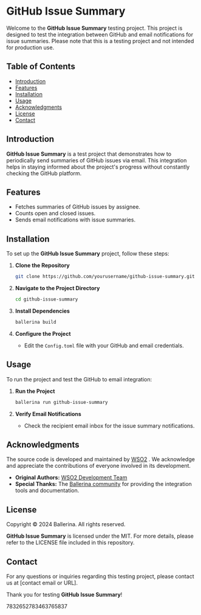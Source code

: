 
# **GitHub Issue Summary**

Welcome to the **GitHub Issue Summary** testing project. This project is designed to test the integration between GitHub and email notifications for issue summaries. Please note that this is a testing project and not intended for production use.

## **Table of Contents**

- [Introduction](#introduction)
- [Features](#features)
- [Installation](#installation)
- [Usage](#usage)
- [Acknowledgments](#acknowledgments)
- [License](#license)
- [Contact](#contact)

## **Introduction**

**GitHub Issue Summary** is a test project that demonstrates how to periodically send summaries of GitHub issues via email. This integration helps in staying informed about the project's progress without constantly checking the GitHub platform.

## **Features**

- Fetches summaries of GitHub issues by assignee.
- Counts open and closed issues.
- Sends email notifications with issue summaries.

## **Installation**

To set up the **GitHub Issue Summary** project, follow these steps:

1. **Clone the Repository**
   ```bash
   git clone https://github.com/yourusername/github-issue-summary.git
   ```
   
2. **Navigate to the Project Directory**
   ```bash
   cd github-issue-summary
   ```

3. **Install Dependencies**
   ```bash
   ballerina build
   ```

4. **Configure the Project**
   - Edit the `Config.toml` file with your GitHub and email credentials.

## **Usage**

To run the project and test the GitHub to email integration:

1. **Run the Project**
   ```bash
   ballerina run github-issue-summary
   ```

2. **Verify Email Notifications**
   - Check the recipient email inbox for the issue summary notifications.

## **Acknowledgments**

The source code is developed and maintained by [WSO2](https://wso2.com/) . We acknowledge and appreciate the contributions of everyone involved in its development.

- **Original Authors:** [WSO2 Development Team](https://wso2.com/)
- **Special Thanks:** The [Ballerina community](https://ballerina.io/) for providing the integration tools and documentation.

## **License**

Copyright © 2024 Ballerina. All rights reserved.

**GitHub Issue Summary** is licensed under the MIT. For more details, please refer to the LICENSE file included in this repository.

## **Contact**

For any questions or inquiries regarding this testing project, please contact us at [contact email or URL].

Thank you for testing **GitHub Issue Summary**!

7832652783463765837
